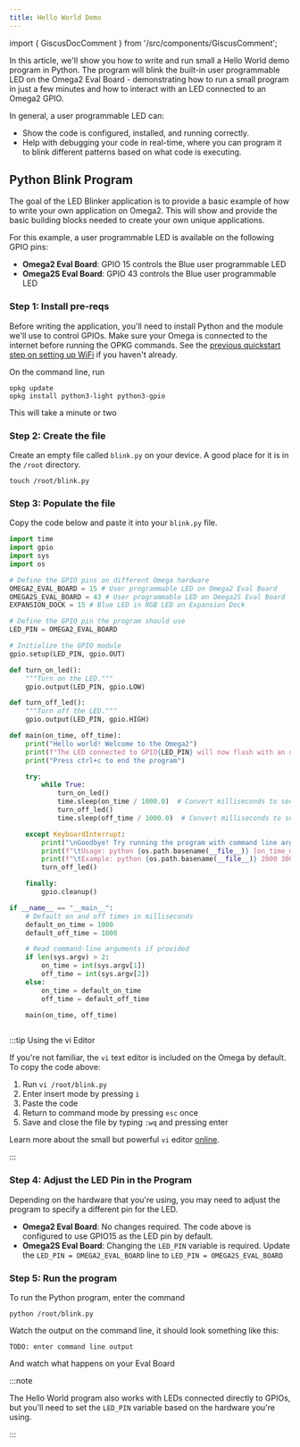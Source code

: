 ```yaml
---
title: Hello World Demo
---
```


import { GiscusDocComment } from '/src/components/GiscusComment';

In this article, we'll show you how to write and run small a Hello World demo program in Python. The program will blink the built-in user programmable LED on the Omega2 Eval Board - demonstrating how to run a small program in just a few minutes and how to interact with an LED connected to an Omega2 GPIO.

In general, a user programmable LED can:

- Show the code is configured, installed, and running correctly.
- Help with debugging your code in real-time, where you can program it to blink different patterns based on what code is executing.

## Python Blink Program

The goal of the LED Blinker application is to provide a basic example of how to write your own application on Omega2. This will show and provide the basic building blocks needed to create your own unique applications.

For this example, a user programmable LED is available on the following GPIO pins:

- **Omega2 Eval Board**: GPIO 15 controls the Blue user programmable LED
- **Omega2S Eval Board**: GPIO 43 controls the Blue user programmable LED




### Step 1: Install pre-reqs

Before writing the application, you'll need to install Python and the module we'll use to control GPIOs. Make sure your Omega is connected to the internet before running the OPKG commands. See the [previous quickstart step on setting up WiFi](./setup-wifi) if you haven't already.

On the command line, run

```Shell
opkg update
opkg install python3-light python3-gpio
```

This will take a minute or two

### Step 2: Create the file

Create an empty file called `blink.py` on your device. A good place for it is in the `/root` directory.

```
touch /root/blink.py
```

### Step 3: Populate the file

Copy the code below and paste it into your `blink.py` file. 

```python
import time
import gpio
import sys
import os

# Define the GPIO pins on different Omega hardware
OMEGA2_EVAL_BOARD = 15 # User programmable LED on Omega2 Eval Board
OMEGA2S_EVAL_BOARD = 43 # User programmable LED on Omega2S Eval Board
EXPANSION_DOCK = 15 # Blue LED in RGB LED on Expansion Dock

# Define the GPIO pin the program should use
LED_PIN = OMEGA2_EVAL_BOARD 

# Initialize the GPIO module
gpio.setup(LED_PIN, gpio.OUT)

def turn_on_led():
    """Turn on the LED."""
    gpio.output(LED_PIN, gpio.LOW)

def turn_off_led():
    """Turn off the LED."""
    gpio.output(LED_PIN, gpio.HIGH)

def main(on_time, off_time):
    print("Hello world! Welcome to the Omega2")
    print(f"The LED connected to GPIO{LED_PIN} will now flash with an on time of {on_time} milliseconds and an off time of {off_time} milliseconds.")
    print("Press ctrl+c to end the program")

    try:
        while True:
            turn_on_led()
            time.sleep(on_time / 1000.0)  # Convert milliseconds to seconds
            turn_off_led()
            time.sleep(off_time / 1000.0)  # Convert milliseconds to seconds

    except KeyboardInterrupt:
        print("\nGoodbye! Try running the program with command line arguments next time to adjust the LED on and off time.")
        print(f"\tUsage: python {os.path.basename(__file__)} [on_time_ms] [off_time_ms]")
        print(f"\tExample: python {os.path.basename(__file__)} 2000 3000")
        turn_off_led()

    finally:
        gpio.cleanup()

if __name__ == "__main__":
    # Default on and off times in milliseconds
    default_on_time = 1000
    default_off_time = 1000

    # Read command-line arguments if provided
    if len(sys.argv) > 2:
        on_time = int(sys.argv[1])
        off_time = int(sys.argv[2])
    else:
        on_time = default_on_time
        off_time = default_off_time

    main(on_time, off_time)
    
```

:::tip Using the vi Editor

If you're not familiar, the `vi` text editor is included on the Omega by default. To copy the code above:
1. Run `vi /root/blink.py`
1. Enter insert mode by pressing `i`
1. Paste the code
1. Return to command mode by pressing `esc` once
1. Save and close the file by typing `:wq` and pressing enter

Learn more about the small but powerful `vi` editor [online](https://www.redhat.com/en/blog/introduction-vi-editor).

:::

### Step 4: Adjust the LED Pin in the Program

Depending on the hardware that you're using, you may need to adjust the program to specify a different pin for the LED.

- **Omega2 Eval Board**: No changes required. The code above is configured to use GPIO15 as the LED pin by default.
- **Omega2S Eval Board**: Changing the `LED_PIN` variable is required. Update the `LED_PIN = OMEGA2_EVAL_BOARD` line to `LED_PIN = OMEGA2S_EVAL_BOARD`

### Step 5: Run the program

To run the Python program, enter the command 

```
python /root/blink.py
```

Watch the output on the command line, it should look something like this:

```
TODO: enter command line output
```

And watch what happens on your Eval Board

<!-- TODO: add a gif or video of the eval board running the program -->

:::note

The Hello World program also works with LEDs connected directly to GPIOs, but you'll need to set the `LED_PIN` variable based on the hardware you're using.

:::

<GiscusDocComment />
